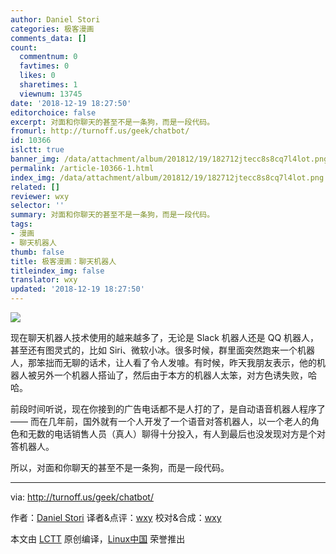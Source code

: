 ```yaml
---
author: Daniel Stori
categories: 极客漫画
comments_data: []
count:
  commentnum: 0
  favtimes: 0
  likes: 0
  sharetimes: 1
  viewnum: 13745
date: '2018-12-19 18:27:50'
editorchoice: false
excerpt: 对面和你聊天的甚至不是一条狗，而是一段代码。
fromurl: http://turnoff.us/geek/chatbot/
id: 10366
islctt: true
banner_img: /data/attachment/album/201812/19/182712jtecc8s8cq7l4lot.png.large.jpg
permalink: /article-10366-1.html
index_img: /data/attachment/album/201812/19/182712jtecc8s8cq7l4lot.png.thumb.jpg
related: []
reviewer: wxy
selector: ''
summary: 对面和你聊天的甚至不是一条狗，而是一段代码。
tags:
- 漫画
- 聊天机器人
thumb: false
title: 极客漫画：聊天机器人
titleindex_img: false
translator: wxy
updated: '2018-12-19 18:27:50'
---
```


![](/data/attachment/album/201812/19/182712jtecc8s8cq7l4lot.png)


现在聊天机器人技术使用的越来越多了，无论是 Slack 机器人还是 QQ 机器人，甚至还有图灵式的，比如 Siri、微软小冰。很多时候，群里面突然跑来一个机器人，那笨拙而无聊的话术，让人看了令人发噱。有时候，昨天我朋友表示，他的机器人被另外一个机器人搭讪了，然后由于本方的机器人太笨，对方色诱失败，哈哈。


前段时间听说，现在你接到的广告电话都不是人打的了，是自动语音机器人程序了 —— 而在几年前，国外就有一个人开发了一个语音对答机器人，以一个老人的角色和无数的电话销售人员（真人）聊得十分投入，有人到最后也没发现对方是个对答机器人。


所以，对面和你聊天的甚至不是一条狗，而是一段代码。




---


via: <http://turnoff.us/geek/chatbot/>


作者：[Daniel Stori](http://turnoff.us/about/) 译者&点评：[wxy](https://github.com/wxy) 校对&合成：[wxy](https://github.com/wxy)


本文由 [LCTT](https://github.com/LCTT/TranslateProject) 原创编译，[Linux中国](https://linux.cn/) 荣誉推出